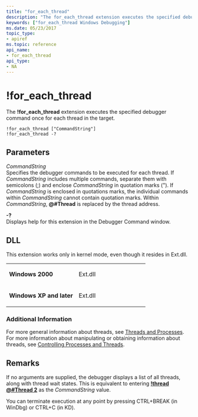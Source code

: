 ```yaml
---
title: "for_each_thread"
description: "The for_each_thread extension executes the specified debugger command once for each thread in the target."
keywords: ["for_each_thread Windows Debugging"]
ms.date: 05/23/2017
topic_type:
- apiref
ms.topic: reference
api_name:
- for_each_thread
api_type:
- NA
---
```


# !for\_each\_thread


The **!for\_each\_thread** extension executes the specified debugger command once for each thread in the target.

```dbgcmd
!for_each_thread ["CommandString"] 
!for_each_thread -? 
```

## Parameters


<span id="_______CommandString______"></span><span id="_______commandstring______"></span><span id="_______COMMANDSTRING______"></span> *CommandString*   
Specifies the debugger commands to be executed for each thread. If *CommandString* includes multiple commands, separate them with semicolons (;) and enclose *CommandString* in quotation marks ("). If *CommandString* is enclosed in quotations marks, the individual commands within *CommandString* cannot contain quotation marks. Within *CommandString*, **@\#Thread** is replaced by the thread address.

<span id="_______-_______"></span> **-?**   
Displays help for this extension in the Debugger Command window.

## DLL

This extension works only in kernel mode, even though it resides in Ext.dll.

<table>
<colgroup>
<col width="50%" />
<col width="50%" />
</colgroup>
<tbody>
<tr class="odd">
<td align="left"><p><strong>Windows 2000</strong></p></td>
<td align="left"><p>Ext.dll</p></td>
</tr>
<tr class="even">
<td align="left"><p><strong>Windows XP and later</strong></p></td>
<td align="left"><p>Ext.dll</p></td>
</tr>
</tbody>
</table>

 

### Additional Information

For more general information about threads, see [Threads and Processes](../debugger/controlling-threads-and-processes.md). For more information about manipulating or obtaining information about threads, see [Controlling Processes and Threads](../debugger/controlling-processes-and-threads.md).

## Remarks

If no arguments are supplied, the debugger displays a list of all threads, along with thread wait states. This is equivalent to entering [**!thread @\#Thread 2**](-process.md) as the *CommandString* value.

You can terminate execution at any point by pressing CTRL+BREAK (in WinDbg) or CTRL+C (in KD).

 

 






